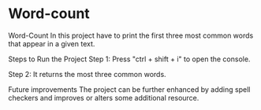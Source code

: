 # Word-count

Word-Count
In this project have to print the first three most common words that appear in a given text.

Steps to Run the Project
Step 1: Press "ctrl + shift + i" to open the console.

Step 2: It returns the most three common words.

Future improvements
The project can be further enhanced by adding spell checkers and improves or alters some additional resource.
